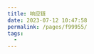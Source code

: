 ```yaml
---
title: 响应链
date: 2023-07-12 10:47:58
permalink: /pages/f99955/
tags:
  - 
---
```

<iframe sandbox scrolling="no" frameborder="0"       
height="5385px" 
width="896px"
:src="$withBase('/images/iOSHtml/15.响应链.html')" > </iframe> 
<div>The content of mind map is Created by <a href="https://xmind.cn" target="_blank" title="edrawsoft">XMind</a> && <a href="https://www.edrawsoft.com/" target="_blank" title="edrawsoft">MindMaster</a> software</div>
